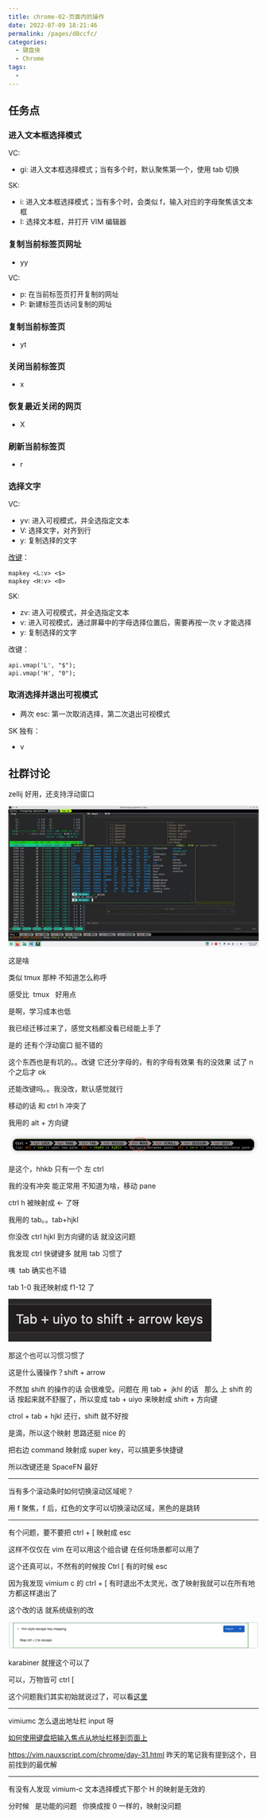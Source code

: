 ```yaml
---
title: chrome-02-页面内的操作
date: 2022-07-09 18:21:46
permalink: /pages/d8ccfc/
categories:
  - 键盘侠
  - Chrome
tags:
  -
---
```


## 任务点

### 进入文本框选择模式

VC:

- gi: 进入文本框选择模式；当有多个时，默认聚焦第一个，使用 tab 切换

SK:

- i: 进入文本框选择模式；当有多个时，会类似 f，输入对应的字母聚焦该文本框
- I: 选择文本框，并打开 VIM 编辑器

### 复制当前标签⻚网址

- yy

VC:

- p: 在当前标签页打开复制的网址
- P: 新建标签页访问复制的网址

### 复制当前标签页

- yt

### 关闭当前标签页

- x

### 恢复最近关闭的网页

- X

### 刷新当前标签页

- r

### 选择文字

VC:

- yv: 进入可视模式，并全选指定文本
- V: 选择文字，对齐到行
- y: 复制选择的文字

[改键](https://github.com/gdh1995/vimium-c/wiki/Use-in-another-keyboard-layout)：

```
mapkey <L:v> <$>
mapkey <H:v> <0>
```

SK:

- zv: 进入可视模式，并全选指定文本
- v: 进入可视模式，通过屏幕中的字母选择位置后，需要再按一次 v 才能选择
- y: 复制选择的文字

改键：

```
api.vmap('L', "$");
api.vmap('H', "0");
```

### 取消选择并退出可视模式

- 两次 esc: 第一次取消选择，第二次退出可视模式

SK 独有：

- v

## 社群讨论

zellij 好用，还支持浮动窗口

![](../../.vuepress/public/img/chrome/023.jpg)

这是啥

类似 tmux 那种 不知道怎么称呼

感受比  tmux   好用点

是啊，学习成本也低

我已经迁移过来了，感觉文档都没看已经能上手了

是的 还有个浮动窗口 挺不错的

这个东西也是有坑的。。改键 它还分字母的，有的字母有效果 有的没效果 试了 n 个之后才 ok

还能改键吗。。我没改，默认感觉就行

移动的话 和 ctrl h 冲突了

我用的 alt + 方向键

![](../../.vuepress/public/img/chrome/024.jpg)

是这个，hhkb 只有一个 左 ctrl

我的没有冲突 能正常用 不知道为啥，移动 pane

ctrl h 被映射成 ← 了呀

我用的 tab。。tab+hjkl

你没改 ctrl hjkl 到方向键的话 就没这问题

我发现 ctrl 快键键多 就用 tab 习惯了

咦  tab 确实也不错

tab 1-0 我还映射成 f1-12 了

![](../../.vuepress/public/img/chrome/025.jpg)

那这个也可以习惯习惯了

这是什么骚操作？shift + arrow

不然加 shift 的操作的话 会很难受。问题在 用 tab +  jkhl 的话   那么 上 shift 的话 按起来就不舒服了，所以变成 tab + uiyo 来映射成 shift + 方向键

ctrol + tab + hjkl 还行，shift 就不好按

是滴，所以这个映射 思路还挺 nice 的

把右边 command 映射成 super key，可以搞更多快捷键

所以改键还是 SpaceFN 最好

<hr />

当有多个滚动条时如何切换滚动区域呢？

用 f 聚焦，f 后，红色的文字可以切换滚动区域，黑色的是跳转

<hr />

有个问题，要不要把 ctrl + [ 映射成 esc

这样不仅仅在 vim 在可以用这个组合键 在任何场景都可以用了

这个还真可以，不然有的时候按 Ctrl [ 有的时候 esc

因为我发现 vimium c 的 ctrl + [ 有时退出不太灵光，改了映射我就可以在所有地方都这样退出了

这个改的话 就系统级别的改

![](../../.vuepress/public/img/chrome/026.jpg)

karabiner 就搜这个可以了

可以，万物皆可 ctrl [

这个问题我们其实初始就说过了，可以看[这里](/pages/b62f25/)

<hr />

vimiumc 怎么退出地址栏 input 呀

[如何使用键盘把输入焦点从地址栏移到页面上](https://brookhong.github.io/2018/11/18/bring-focus-back-to-page-content-from-address-bar-cn.html)

https://vim.nauxscript.com/chrome/day-31.html 昨天的笔记我有提到这个，目前找到的最优解

<hr />

有没有人发现 vimium-c 文本选择模式下那个 H 的映射是无效的

分时候   是功能的问题   你换成按 0 一样的，映射没问题
